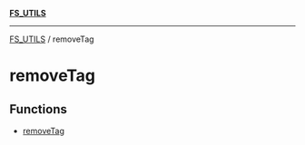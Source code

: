 [**FS_UTILS**](../README.md)

***

[FS_UTILS](../README.md) / removeTag

# removeTag

## Functions

- [removeTag](functions/removeTag.md)
